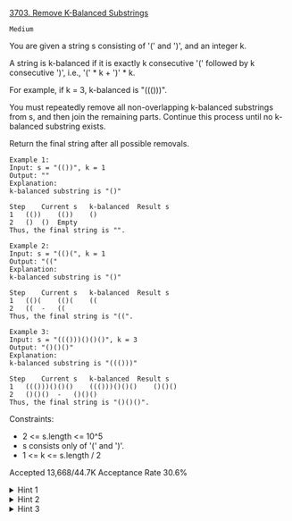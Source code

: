 [3703. Remove K-Balanced Substrings](https://leetcode.com/problems/remove-k-balanced-substrings/)

`Medium`

You are given a string s consisting of '(' and ')', and an integer k.

A string is k-balanced if it is exactly k consecutive '(' followed by k consecutive ')', i.e., '(' * k + ')' * k.

For example, if k = 3, k-balanced is "((()))".

You must repeatedly remove all non-overlapping k-balanced substrings from s, and then join the remaining parts. Continue this process until no k-balanced substring exists.

Return the final string after all possible removals.

```
​​​​​​​Example 1:
Input: s = "(())", k = 1
Output: ""
Explanation:
k-balanced substring is "()"

Step	Current s	k-balanced	Result s
1	(())	(())	()
2	()	()	Empty
Thus, the final string is "".

Example 2:
Input: s = "(()(", k = 1
Output: "(("
Explanation:
k-balanced substring is "()"

Step	Current s	k-balanced	Result s
1	(()(	(()(	((
2	((	-	((
Thus, the final string is "((".

Example 3:
Input: s = "((()))()()()", k = 3
Output: "()()()"
Explanation:
k-balanced substring is "((()))"

Step	Current s	k-balanced	Result s
1	((()))()()()	((()))()()()	()()()
2	()()()	-	()()()
Thus, the final string is "()()()".
```

Constraints:

- 2 <= s.length <= 10^5
- s consists only of '(' and ')'.
- 1 <= k <= s.length / 2
 

Accepted
13,668/44.7K
Acceptance Rate
30.6%

<details>
<summary>
Hint 1
</summary>
Use a stack
</details>
<details>
<summary>
Hint 2
</summary>
Try run-length encoding; operations only happen at boundaries of '(' and ')' runs
</details>
<details>
<summary>
Hint 3
</summary>
When adjacent runs are '(' then ')', you can cancel in blocks of k
</details>